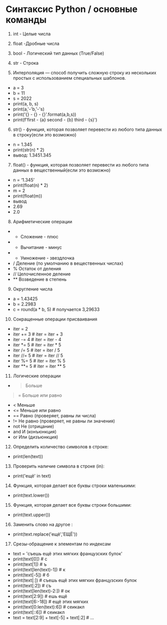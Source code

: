 # Cинтаксис Python / основные команды
1. int -  Целые числа
2. float -Дробные числа
3. bool  - Логический тип данных (True/False)
4. str  - Строка

5. Интерполяция — способ получить сложную строку из нескольких простых с использованием специальных шаблонов.
* a = 3
* b = 11
* s = 2022
* print(a, b, s)
* print(a,'-'b,'-'s)
* print('{} - {} - {}'.format(a,b,s))
* print(f'first - {a} second - {b} third - {s}')

6. str() - функция, которая позволяет перевести из любого типа данных в строку(если это возможно)
* n = 1.345
* print(str(n) * 2)
* вывод: 1.3451.345

7. float() - функция, которая позволяет перевести из любого типа данных в вещественный(если это возможно)
* n = ‘1.345’
* print(float(n) * 2)
* m = 2
* print(float(m))
* вывод
* 2.69
* 2.0

8. Арифметические операции
* + Сложение -  плюс
* - Вычитание - минус
* * Умножение - звездлочка
* / Деление (по умолчанию в вещественных числах)
* % Остаток от деления
* // Целочисленное деление
* ** Возведение в степень

9. Округление числа
* a = 1.43425
* b = 2.2983
* c = round(a * b, 5)   # получается 3,29633

10. Сокращенные операции присваивания
* iter = 2
* iter += 3 # iter = iter + 3
* iter -= 4 # iter = iter - 4
* iter *= 5 # iter = iter * 5
* iter /= 5 # iter = iter / 5
* iter //= 5 # iter = iter // 5
* iter %= 5 # iter = iter % 5
 * iter **= 5 # iter = iter ** 5

11. Логические операции
* > Больше
>= Больше или равно
* < Меньше
* <= Меньше или равно
* == Равно (проверяет, равны ли числа)
* != Не равно (проверяет, не равны ли значения)
* not Не (отрицание)
* and И (конъюнкция)
* or Или (дизъюнкция)

12. Определить количество символов в строке:
* print(len(text))
13. Проверить наличие символа в строке (in):
* print('ещё' in text)
14. Функция, которая делает все буквы строки маленькими:
* print(text.lower())
15. Функция, которая делает все буквы строки большими:
* print(text.upper()) 
16. Заменить слово на другое :
* print(text.replace('ещё','ЕЩЁ')) 

17. Срезы-обращение к элементам по индексам
* text = 'съешь ещё этих мягких французских булок'
* print(text[0]) # c
* print(text[1]) # ъ
* print(text[len(text)-1]) # к
* print(text[-5]) # б
* print(text[:]) # съешь ещё этих мягких французских булок
* print(text[:2]) # съ
* print(text[len(text)-2:]) # ок
* print(text[2:9]) # ешь ещё
* print(text[6:-18]) # ещё этих мягких
* print(text[0:len(text):6]) # сеикакл
* print(text[::6]) # сеикакл
* text = text[2:9] + text[-5] + text[:2] # ...
